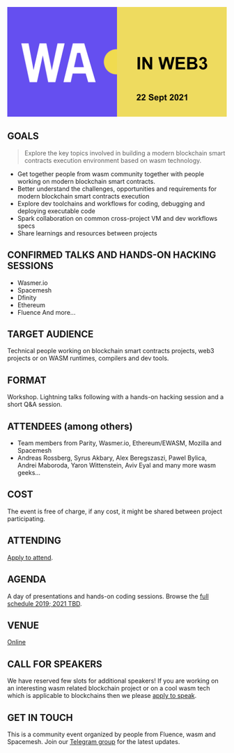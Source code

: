 ![](media/Wasm_in_web3_22_sept.png)

## GOALS
>Explore the key topics involved in building a modern blockchain smart contracts execution environment based on wasm technology.

- Get together people from wasm community together with people working on modern blockchain smart contracts.
- Better understand the challenges, opportunities and requirements for modern blockchain smart contracts execution
- Explore dev toolchains and workflows for coding, debugging and deploying executable code
- Spark collaboration on common cross-project VM and dev workflows specs
- Share learnings and resources between projects


## CONFIRMED TALKS AND HANDS-ON HACKING SESSIONS
- Wasmer.io
- Spacemesh
- Dfinity
- Ethereum
- Fluence
And more...

## TARGET AUDIENCE
Technical people working on blockchain smart contracts projects, web3 projects or on WASM runtimes, compilers and dev tools.

## FORMAT
Workshop. Lightning talks following with a hands-on hacking session and a short Q&A session.

## ATTENDEES (among others)
- Team members from Parity, Wasmer.io, Ethereum/EWASM, Mozilla and Spacemesh
- Andreas Rossberg, Syrus Akbary, Alex Beregszaszi, Pawel Bylica, Andrei Maboroda, Yaron Wittenstein, Aviv Eyal and many more wasm geeks...

## COST
The event is free of charge, if any cost, it might be shared between project participating.

## ATTENDING
[Apply to attend](https://docs.google.com/forms/d/e/1FAIpQLSczgq0BlWyGrfHq7U4FijTyOPLpfjVd8cLMLNncr4ERL74klA/viewform?usp=sf_link).

## AGENDA
A day of presentations and hands-on coding sessions.
Browse the [full schedule 2019; 2021 TBD](https://docs.google.com/spreadsheets/d/1HEsKdtzDHz_Gy-wGu9Z01yDDSdawvdylu9x_tdYFMO0/edit?usp=sharing).

## VENUE
[Online](https://hopin.com//events/wasm-in-web3/)

## CALL FOR SPEAKERS
We have reserved few slots for additional speakers! If you are working on an interesting wasm related blockchain project or on a cool wasm tech which is applicable to blockchains then we please [apply to speak](https://docs.google.com/forms/d/e/1FAIpQLSczgq0BlWyGrfHq7U4FijTyOPLpfjVd8cLMLNncr4ERL74klA/viewform?usp=sf_link).

## GET IN TOUCH
This is a community event organized by people from Fluence, wasm and Spacemesh. Join our [Telegram group](https://t.me/joinchat/Iw4jCW3ryD1kZTVi) for the latest updates.
